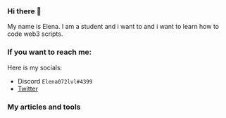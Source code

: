 ### Hi there 👋
My name is Elena. I am a student and i want to and i want to learn how to code web3 scripts.

### If you want to reach me:
Here is my socials:
- Discord `Elena072lvl#4399`
- [Twitter](https://twitter.com/Elena072lvl)

### My articles and tools

<!--
**elenaqi/elenaqi** is a ✨ _special_ ✨ repository because its `README.md` (this file) appears on your GitHub profile.

Here are some ideas to get you started:

- 🔭 I’m currently working on ...
- 🌱 I’m currently learning ...
- 👯 I’m looking to collaborate on ...
- 🤔 I’m looking for help with ...
- 💬 Ask me about ...
- 📫 How to reach me: ...
- 😄 Pronouns: ...
- ⚡ Fun fact: ...
-->

